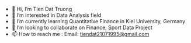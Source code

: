 - 👋 Hi, I’m Tien Dat Truong
- 👀 I’m interested in Data Analysis field
- 🌱 I’m currently learning Quantitative Finance in Kiel University, Germany
- 💞️ I’m looking to collaborate on Finance, Sport Data Project
- 📫 How to reach me : Email: tiendat21071995@gmail.com

<!---
thanhminhr/thanhminhr is a ✨ special ✨ repository because its `README.md` (this file) appears on your GitHub profile.
You can click the Preview link to take a look at your changes.
--->
